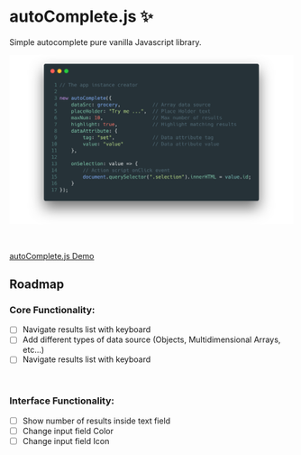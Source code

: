 # autoComplete.js :sparkles:
Simple autocomplete pure vanilla Javascript library.

![autoComplete.js Initialization](./README/img/autoComplete.js.png "autoComplete.js Initialization")

<br>

[autoComplete.js Demo](https://www.tarekraafat.com/dev/projects/autoComplete/)

## Roadmap

### Core Functionality:
- [ ] Navigate results list with keyboard
- [ ] Add different types of data source (Objects, Multidimensional Arrays, etc...)
- [ ] Navigate results list with keyboard

<br>

### Interface Functionality:
- [ ] Show number of results inside text field
- [ ] Change input field Color
- [ ] Change input field Icon

</div>
</div>